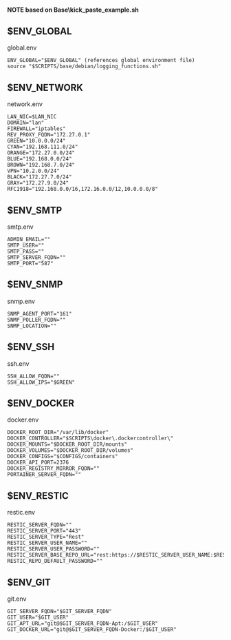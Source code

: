 #### NOTE based on Base\kick_paste_example.sh

## $ENV_GLOBAL

global.env
```
ENV_GLOBAL="$ENV_GLOBAL" (references global environment file)
source "$SCRIPTS/base/debian/logging_functions.sh"
```
## $ENV_NETWORK

network.env
```
LAN_NIC=$LAN_NIC
DOMAIN="lan"
FIREWALL="iptables"
REV_PROXY_FQDN="172.27.0.1"
GREEN="10.0.0.0/24"
CYAN="192.168.111.0/24"
ORANGE="172.27.0.0/24"
BLUE="192.168.0.0/24"
BROWN="192.168.7.0/24"
VPN="10.2.0.0/24"
BLACK="172.27.7.0/24"
GRAY="172.27.9.0/24"
RFC1918="192.168.0.0/16,172.16.0.0/12,10.0.0.0/8"
```

## $ENV_SMTP

smtp.env
```
ADMIN_EMAIL=""
SMTP_USER=""
SMTP_PASS=""
SMTP_SERVER_FQDN=""
SMTP_PORT="587"
```

## $ENV_SNMP

snmp.env
```
SNMP_AGENT_PORT="161"
SNMP_POLLER_FQDN=""
SNMP_LOCATION=""
```

## $ENV_SSH

ssh.env
```
SSH_ALLOW_FQDN=""
SSH_ALLOW_IPS="$GREEN"
```

## $ENV_DOCKER

docker.env
```
DOCKER_ROOT_DIR="/var/lib/docker"
DOCKER_CONTROLLER="$SCRIPTS\docker\.dockercontroller\"
DOCKER_MOUNTS="$DOCKER_ROOT_DIR/mounts"
DOCKER_VOLUMES="$DOCKER_ROOT_DIR/volumes"
DOCKER_CONFIGS="$CONFIGS/containers"
DOCKER_API_PORT=2376
DOCKER_REGISTRY_MIRROR_FQDN=""
PORTAINER_SERVER_FQDN=""
```

## $ENV_RESTIC

restic.env
```
RESTIC_SERVER_FQDN=""
RESTIC_SERVER_PORT="443"
RESTIC_SERVER_TYPE="Rest"
RESTIC_SERVER_USER_NAME=""
RESTIC_SERVER_USER_PASSWORD=""
RESTIC_SERVER_BASE_REPO_URL="rest:https://$RESTIC_SERVER_USER_NAME:$RESTIC_SERVER_USER_PASSWORD@$RESTIC_SERVER_FQDN"
RESTIC_REPO_DEFAULT_PASSWORD=""
```


## $ENV_GIT

git.env
```
GIT_SERVER_FQDN="$GIT_SERVER_FQDN"
GIT_USER="$GIT_USER"
GIT_APT_URL="git@$GIT_SERVER_FQDN-Apt:/$GIT_USER"
GIT_DOCKER_URL="git@$GIT_SERVER_FQDN-Docker:/$GIT_USER"
```